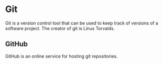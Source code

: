 # Git

Git is a version control tool that can be used to keep track of versions of a software project. The creator of git is Linus Torvalds.

## GitHub

GitHub is an online service for hosting git repositories.
